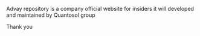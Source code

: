 Advay repository is a company official website for insiders it will developed and maintained by Quantosol group 

Thank you
